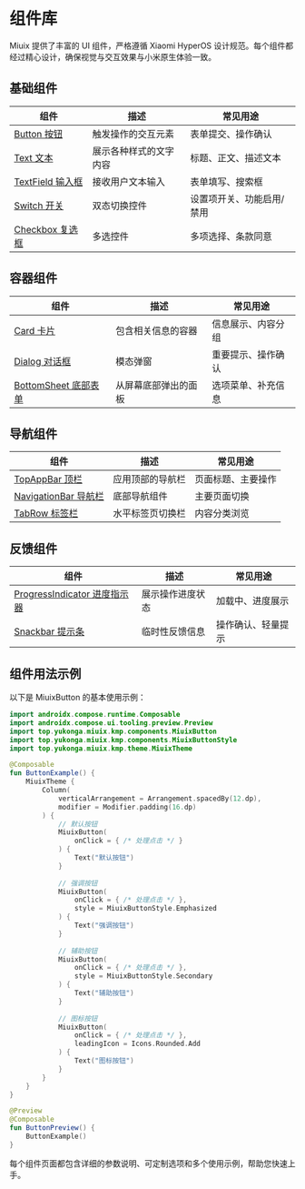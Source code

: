 # 组件库

Miuix 提供了丰富的 UI 组件，严格遵循 Xiaomi HyperOS 设计规范。每个组件都经过精心设计，确保视觉与交互效果与小米原生体验一致。

## 基础组件

| 组件 | 描述 | 常见用途 |
| --- | --- | --- |
| [Button 按钮](/components/button) | 触发操作的交互元素 | 表单提交、操作确认 |
| [Text 文本](/components/text) | 展示各种样式的文字内容 | 标题、正文、描述文本 |
| [TextField 输入框](/components/textfield) | 接收用户文本输入 | 表单填写、搜索框 |
| [Switch 开关](/components/switch) | 双态切换控件 | 设置项开关、功能启用/禁用 |
| [Checkbox 复选框](/components/checkbox) | 多选控件 | 多项选择、条款同意 |

## 容器组件

| 组件 | 描述 | 常见用途 |
| --- | --- | --- |
| [Card 卡片](/components/card) | 包含相关信息的容器 | 信息展示、内容分组 |
| [Dialog 对话框](/components/dialog) | 模态弹窗 | 重要提示、操作确认 |
| [BottomSheet 底部表单](/components/bottomsheet) | 从屏幕底部弹出的面板 | 选项菜单、补充信息 |

## 导航组件

| 组件 | 描述 | 常见用途 |
| --- | --- | --- |
| [TopAppBar 顶栏](/components/topappbar) | 应用顶部的导航栏 | 页面标题、主要操作 |
| [NavigationBar 导航栏](/components/navigationbar) | 底部导航组件 | 主要页面切换 |
| [TabRow 标签栏](/components/tabrow) | 水平标签页切换栏 | 内容分类浏览 |

## 反馈组件

| 组件 | 描述 | 常见用途 |
| --- | --- | --- |
| [ProgressIndicator 进度指示器](/components/progress) | 展示操作进度状态 | 加载中、进度展示 |
| [Snackbar 提示条](/components/snackbar) | 临时性反馈信息 | 操作确认、轻量提示 |

## 组件用法示例

以下是 MiuixButton 的基本使用示例：

```kotlin
import androidx.compose.runtime.Composable
import androidx.compose.ui.tooling.preview.Preview
import top.yukonga.miuix.kmp.components.MiuixButton
import top.yukonga.miuix.kmp.components.MiuixButtonStyle
import top.yukonga.miuix.kmp.theme.MiuixTheme

@Composable
fun ButtonExample() {
    MiuixTheme {
        Column(
            verticalArrangement = Arrangement.spacedBy(12.dp),
            modifier = Modifier.padding(16.dp)
        ) {
            // 默认按钮
            MiuixButton(
                onClick = { /* 处理点击 */ }
            ) {
                Text("默认按钮")
            }
            
            // 强调按钮
            MiuixButton(
                onClick = { /* 处理点击 */ },
                style = MiuixButtonStyle.Emphasized
            ) {
                Text("强调按钮")
            }
            
            // 辅助按钮
            MiuixButton(
                onClick = { /* 处理点击 */ },
                style = MiuixButtonStyle.Secondary
            ) {
                Text("辅助按钮")
            }
            
            // 图标按钮
            MiuixButton(
                onClick = { /* 处理点击 */ },
                leadingIcon = Icons.Rounded.Add
            ) {
                Text("图标按钮")
            }
        }
    }
}

@Preview
@Composable
fun ButtonPreview() {
    ButtonExample()
}
```

每个组件页面都包含详细的参数说明、可定制选项和多个使用示例，帮助您快速上手。
